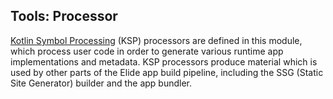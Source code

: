 ## Tools: Processor

[Kotlin Symbol Processing](https://github.com/google/ksp) (KSP) processors are defined in this module, which process
user code in order to generate various runtime app implementations and metadata. KSP processors produce material which
is used by other parts of the Elide app build pipeline, including the SSG (Static Site Generator) builder and the app
bundler.
